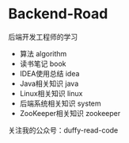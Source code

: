 # Backend-Road
后端开发工程师的学习
- 算法 algorithm
- 读书笔记 book
- IDEA使用总结 idea
- Java相关知识 java
- Linux相关知识 linux
- 后端系统相关知识 system
- ZooKeeper相关知识 zookeeper

关注我的公众号：duffy-read-code
